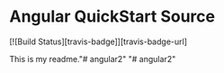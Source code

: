 # Angular QuickStart Source
[![Build Status][travis-badge]][travis-badge-url]

This is my readme."# angular2" 
"# angular2" 
